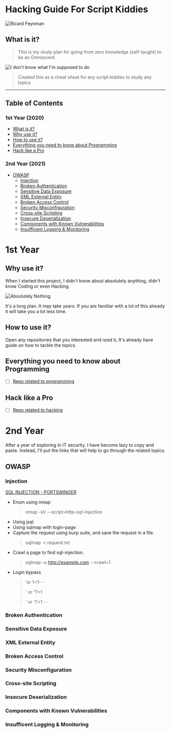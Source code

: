 # Hacking Guide For Script Kiddies  

>
![Ricard Feynman](https://yahooeysblog.files.wordpress.com/2015/06/richard-feynman-curiosity.jpg)
>

## What is it?

>
>This is my study plan for going from zero knowledge (self-taught) to be an Omniscient.
>
![I don't know what I'm supposed to do](https://i.pinimg.com/originals/6e/3b/9d/6e3b9d51461add09fd38c50f43ab7f2c.gif)
>
> Created this as a cheat sheat for any script kiddies to study any topics
---

## Table of Contents

### 1st Year (2020)

- [What is it?](#what-is-it)
- [Why use it?](#why-use-it)
- [How to use it?](#how-to-use-it)
- [Everything you need to know about Programming](#everything-you-need-to-know-about-programming)
- [Hack like a Pro](#hack-like-a-pro)

### 2nd Year (2021)

- [OWASP](#owasp)
  - [Injection](#injection)
  - [Broken Authentication](#broken-authentication)
  - [Sensitive Data Exposure](#sensitive-data-exposure)
  - [XML External Entity](#xml-external-entity)
  - [Broken Access Control](#broken-access-control)
  - [Security Misconfiguration](#security-misconfiguration)
  - [Cross-site Scripting](#cross-site-scripting)
  - [Insecure Deserialization](#insecure-deserialization)
  - [Components with Known Vulnerabilities](#components-with-known-vulnerabilities)
  - [Insufficent Logging & Monitoring](#insufficent-logging-and-monitoring)

# 1st Year

## Why use it?

When I started this project, I didn't know about absolutely anything, didn't know Coding or even Hacking.

![Absolutely Nothing](http://www.quickmeme.com/img/1c/1c83e1c0388b35d43f2401543c9e214fb31892cec0d3966c7fe11955b5efe18f.jpg)

It's a long plan. It may take years. If you are familiar with a lot of this already it will take you a lot less time.

## How to use it?

Open any repositories that you interested and *read* it, It's already have guide on how to tackle the topics.

## Everything you need to know about Programming

- [ ] [Repo related to programming](https://github.com/g3nj1z/everything-you-need-to-know-about-programming)

## Hack like a Pro

- [ ] [Repo related to hacking](https://github.com/g3nj1z/hack-like-a-pro)

# 2nd Year
After a year of exploring in IT security. I have become lazy to copy and paste. Instead, I'll put the links that will help to go through the related topics.

## OWASP

### Injection

[SQL INJECTION - PORTSWINGER](https://portswigger.net/web-security/sql-injection)

- Enum using nmap
  >
  > nmap -sV --script=http-sql-injection <target>
  >
- Using jsql
- Using sqlmap with login-page
- Capture the request using burp suite, and save the request in a file.
  >
  > sqlmap -r request.txt
  >
- Crawl a page to find sql-injection.
  >
  > sqlmap -u http://example.com --crawl=1
  >
- Login bypass
  >
  > ‘or 1=1- -
  >
  >‘ or ‘1’=1
  >
  >‘ or ‘1’=1 - -

### Broken Authentication

### Sensitive Data Exposure

### XML External Entity

### Broken Access Control

### Security Misconfiguration

### Cross-site Scripting

### Insecure Deserialization

### Components with Known Vulnerabilities

### Insufficent Logging & Monitoring
